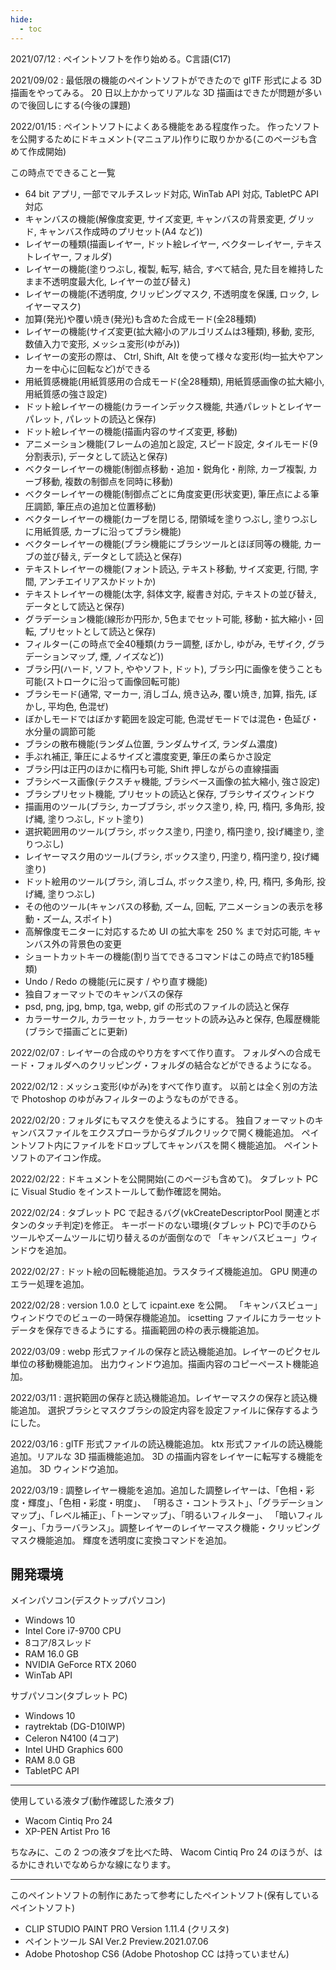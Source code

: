 ```yaml
---
hide:
  - toc
---
```


2021/07/12 : ペイントソフトを作り始める。C言語(C17)

2021/09/02 : 最低限の機能のペイントソフトができたので glTF 形式による 3D 描画をやってみる。
20 日以上かかってリアルな 3D 描画はできたが問題が多いので後回しにする(今後の課題)

2022/01/15 : ペイントソフトによくある機能をある程度作った。
作ったソフトを公開するためにドキュメント(マニュアル)作りに取りかかる(このページも含めて作成開始)

この時点でできること一覧

+ 64 bit アプリ, 一部でマルチスレッド対応, WinTab API 対応,  TabletPC API 対応
+ キャンバスの機能(解像度変更, サイズ変更, キャンバスの背景変更, グリッド, キャンバス作成時のプリセット(A4 など))
+ レイヤーの種類(描画レイヤー, ドット絵レイヤー, ベクターレイヤー, テキストレイヤー, フォルダ)
+ レイヤーの機能(塗りつぶし, 複製, 転写, 結合, すべて結合, 見た目を維持したまま不透明度最大化, レイヤーの並び替え)
+ レイヤーの機能(不透明度, クリッピングマスク, 不透明度を保護, ロック, レイヤーマスク)
+ 加算(発光)や覆い焼き(発光)も含めた合成モード(全28種類)
+ レイヤーの機能(サイズ変更(拡大縮小のアルゴリズムは3種類), 移動, 変形, 数値入力で変形, メッシュ変形(ゆがみ))
+ レイヤーの変形の際は、 Ctrl, Shift, Alt を使って様々な変形(均一拡大やアンカーを中心に回転など)ができる
+ 用紙質感機能(用紙質感用の合成モード(全28種類), 用紙質感画像の拡大縮小, 用紙質感の強さ設定)
+ ドット絵レイヤーの機能(カラーインデックス機能, 共通パレットとレイヤーパレット, パレットの読込と保存)
+ ドット絵レイヤーの機能(描画内容のサイズ変更, 移動)
+ アニメーション機能(フレームの追加と設定, スピード設定, タイルモード(9分割表示), データとして読込と保存)
+ ベクターレイヤーの機能(制御点移動・追加・鋭角化・削除, カーブ複製, カーブ移動, 複数の制御点を同時に移動)
+ ベクターレイヤーの機能(制御点ごとに角度変更(形状変更), 筆圧点による筆圧調節, 筆圧点の追加と位置移動)
+ ベクターレイヤーの機能(カーブを閉じる, 閉領域を塗りつぶし, 塗りつぶしに用紙質感, カーブに沿ってブラシ機能)
+ ベクターレイヤーの機能(ブラシ機能にブラシツールとほぼ同等の機能, カーブの並び替え, データとして読込と保存)
+ テキストレイヤーの機能(フォント読込, テキスト移動, サイズ変更, 行間, 字間, アンチエイリアスかドットか)
+ テキストレイヤーの機能(太字, 斜体文字, 縦書き対応, テキストの並び替え, データとして読込と保存)
+ グラデーション機能(線形か円形か, 5色までセット可能, 移動・拡大縮小・回転, プリセットとして読込と保存)
+ フィルター(この時点で全40種類(カラー調整, ぼかし, ゆがみ, モザイク, グラデーションマップ, 煙, ノイズなど))
+ ブラシ円(ハード, ソフト, ややソフト, ドット), ブラシ円に画像を使うことも可能(ストロークに沿って画像回転可能)
+ ブラシモード(通常, マーカー, 消しゴム, 焼き込み, 覆い焼き, 加算, 指先, ぼかし, 平均色, 色混ぜ)
+ ぼかしモードではぼかす範囲を設定可能, 色混ぜモードでは混色・色延び・水分量の調節可能
+ ブラシの散布機能(ランダム位置, ランダムサイズ, ランダム濃度)
+ 手ぶれ補正, 筆圧によるサイズと濃度変更, 筆圧の柔らかさ設定
+ ブラシ円は正円のほかに楕円も可能, Shift 押しながらの直線描画
+ ブラシベース画像(テクスチャ機能, ブラシベース画像の拡大縮小, 強さ設定)
+ ブラシプリセット機能, プリセットの読込と保存, ブラシサイズウィンドウ
+ 描画用のツール(ブラシ, カーブブラシ, ボックス塗り, 枠, 円, 楕円, 多角形, 投げ縄, 塗りつぶし, ドット塗り)
+ 選択範囲用のツール(ブラシ, ボックス塗り, 円塗り, 楕円塗り, 投げ縄塗り, 塗りつぶし)
+ レイヤーマスク用のツール(ブラシ, ボックス塗り, 円塗り, 楕円塗り, 投げ縄塗り)
+ ドット絵用のツール(ブラシ, 消しゴム, ボックス塗り, 枠, 円, 楕円, 多角形, 投げ縄, 塗りつぶし)
+ その他のツール(キャンバスの移動, ズーム, 回転, アニメーションの表示を移動・ズーム, スポイト)
+ 高解像度モニターに対応するため UI の拡大率を 250 % まで対応可能, キャンバス外の背景色の変更
+ ショートカットキーの機能(割り当てできるコマンドはこの時点で約185種類)
+ Undo / Redo の機能(元に戻す / やり直す機能)
+ 独自フォーマットでのキャンバスの保存
+ psd, png, jpg, bmp, tga, webp, gif の形式のファイルの読込と保存
+ カラーサークル, カラーセット, カラーセットの読み込みと保存, 色履歴機能(ブラシで描画ごとに更新)

2022/02/07 : レイヤーの合成のやり方をすべて作り直す。
フォルダへの合成モード・フォルダへのクリッピング・フォルダの結合などができるようになる。

2022/02/12 : メッシュ変形(ゆがみ)をすべて作り直す。
以前とは全く別の方法で Photoshop のゆがみフィルターのようなものができる。

2022/02/20 : フォルダにもマスクを使えるようにする。
独自フォーマットのキャンバスファイルをエクスプローラからダブルクリックで開く機能追加。
ペイントソフト内にファイルをドロップしてキャンバスを開く機能追加。
ペイントソフトのアイコン作成。

2022/02/22 : ドキュメントを公開開始(このページも含めて)。
タブレット PC に Visual Studio をインストールして動作確認を開始。

2022/02/24 : タブレット PC で起きるバグ(vkCreateDescriptorPool 関連とボタンのタッチ判定)を修正。
キーボードのない環境(タブレット PC)で手のひらツールやズームツールに切り替えるのが面倒なので
「キャンバスビュー」ウィンドウを追加。

2022/02/27 : ドット絵の回転機能追加。ラスタライズ機能追加。 GPU 関連のエラー処理を追加。

2022/02/28 : version 1.0.0 として icpaint.exe を公開。
「キャンバスビュー」ウィンドウでのビューの一時保存機能追加。
 icsetting ファイルにカラーセットデータを保存できるようにする。描画範囲の枠の表示機能追加。

2022/03/09 : webp 形式ファイルの保存と読込機能追加。レイヤーのピクセル単位の移動機能追加。
出力ウィンドウ追加。描画内容のコピーペースト機能追加。

2022/03/11 : 選択範囲の保存と読込機能追加。レイヤーマスクの保存と読込機能追加。
選択ブラシとマスクブラシの設定内容を設定ファイルに保存するようにした。

2022/03/16 : glTF 形式ファイルの読込機能追加。 ktx 形式ファイルの読込機能追加。リアルな 3D 描画機能追加。
3D の描画内容をレイヤーに転写する機能を追加。 3D ウィンドウ追加。

2022/03/19 : 調整レイヤー機能を追加。追加した調整レイヤーは、「色相・彩度・輝度」、「色相・彩度・明度」、
「明るさ・コントラスト」、「グラデーションマップ」、「レベル補正」、「トーンマップ」、「明るいフィルター」、
「暗いフィルター」、「カラーバランス」。調整レイヤーのレイヤーマスク機能・クリッピングマスク機能追加。
輝度を透明度に変換コマンドを追加。


## 開発環境

メインパソコン(デスクトップパソコン)

+ Windows 10
+ Intel Core i7-9700 CPU
+ 8コア/8スレッド
+ RAM 16.0 GB
+ NVIDIA GeForce RTX 2060
+ WinTab API


サブパソコン(タブレット PC)

+ Windows 10
+ raytrektab (DG-D10IWP)
+ Celeron N4100 (4コア)
+ Intel UHD Graphics 600
+ RAM 8.0 GB
+ TabletPC API

---

使用している液タブ(動作確認した液タブ)

+ Wacom Cintiq Pro 24
+ XP-PEN Artist Pro 16

ちなみに、この 2 つの液タブを比べた時、 Wacom Cintiq Pro 24 のほうが、はるかにきれいでなめらかな線になります。

---

このペイントソフトの制作にあたって参考にしたペイントソフト(保有しているペイントソフト)

+ CLIP STUDIO PAINT PRO Version 1.11.4 (クリスタ)
+ ペイントツール SAI Ver.2 Preview.2021.07.06
+ Adobe Photoshop CS6 (Adobe Photoshop CC は持っていません)
